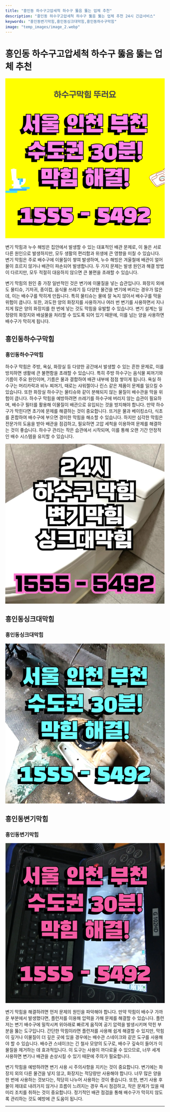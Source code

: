 ```yaml
---
title: "흥인동 하수구고압세척 하수구 뚫음 뚫는 업체 추천"
description: "흥인동 하수구고압세척 하수구 뚫음 뚫는 업체 추천 24시 긴급서비스"
keywords: "흥인동변기막힘,흥인동싱크대막힘,흥인동하수구막힘"
image: "temp_images/image_2.webp"
---
```


# 흥인동 하수구고압세척 하수구 뚫음 뚫는 업체 추천

![흥인동하수구막힘](temp_images/image_1.webp) 

변기 막힘과 누수 해빙은 집안에서 발생할 수 있는 대표적인 배관 문제로, 이 둘은 서로 다른 원인으로 발생하지만, 모두 생활의 편리함과 위생에 큰 영향을 미칠 수 있습니다. 변기 막힘은 주로 배수구에 이물질이 쌓여 발생하며, 누수 해빙은 겨울철에 배관이 얼어 물이 흐르지 않거나 배관이 파손되어 발생합니다. 두 가지 문제는 발생 원인과 해결 방법이 다르지만, 모두 적절히 대응하지 않으면 큰 불편을 초래할 수 있습니다.

변기 막힘의 원인 중 가장 일반적인 것은 변기에 이물질을 넣는 습관입니다. 화장지 외에도 물티슈, 기저귀, 종이컵, 음식물 쓰레기 등 다양한 물건을 변기에 버리는 경우가 많은데, 이는 배수구를 막히게 만듭니다. 특히 물티슈는 물에 잘 녹지 않아서 배수구를 막을 위험이 큽니다. 또한, 과도한 양의 화장지를 사용하거나 여러 번 변기를 사용하면서 지나치게 많은 양의 화장지를 한 번에 넣는 것도 막힘을 유발할 수 있습니다. 변기 설계는 일정량의 화장지와 배설물을 처리할 수 있도록 되어 있기 때문에, 이를 넘는 양을 사용하면 배수구가 막히게 됩니다.


## 흥인동하수구막힘

### 흥인동하수구막힘

하수구 막힘은 주방, 욕실, 화장실 등 다양한 공간에서 발생할 수 있는 흔한 문제로, 이를 방치하면 생활에 큰 불편함을 초래할 수 있습니다. 특히 주방 하수구는 음식물 찌꺼기와 기름이 주요 원인이며, 기름은 물과 결합하여 배관 내부에 점점 쌓이게 됩니다. 욕실 하수구는 머리카락과 비누 찌꺼기, 때로는 샤워젤이나 린스 같은 제품이 문제를 일으킬 수 있습니다. 또한 화장실 하수구는 물티슈와 같이 분해되지 않는 물질이 배수관을 막을 위험이 큽니다. 하수구 막힘을 예방하려면 쓰레기를 하수구에 버리지 않는 습관이 필요하며, 배수구 필터를 활용해 이물질이 배관으로 유입되는 것을 방지해야 합니다. 만약 하수구가 막힌다면 초기에 문제를 해결하는 것이 중요합니다. 뜨거운 물과 베이킹소다, 식초를 혼합하여 배수구에 부으면 경미한 막힘을 해소할 수 있습니다. 하지만 심각한 막힘은 전문가의 도움을 받아 배관을 점검하고, 필요하면 고압 세척을 이용하여 문제를 해결하는 것이 좋습니다. 하수구 관리는 작은 습관에서 시작되며, 이를 통해 오랜 기간 안정적인 배수 시스템을 유지할 수 있습니다.

![흥인동하수구막힘](temp_images/image_3.webp) 



## 흥인동싱크대막힘

### 흥인동싱크대막힘

![흥인동싱크대막힘](temp_images/image_9.webp) 



## 흥인동변기막힘

### 흥인동변기막힘

![흥인동변기막힘](temp_images/image_6.webp) 

  변기 막힘을 해결하려면 먼저 문제의 원인을 파악해야 합니다. 만약 막힘이 배수구 가까운 부분에서 발생했다면, 플런저를 이용해 압력을 가해 문제를 해결할 수 있습니다. 플런저는 변기 배수구에 밀착시켜 위아래로 빠르게 움직여 공기 압력을 발생시키며 막힌 부분을 뚫는 도구입니다. 간단한 막힘이라면 플런저를 사용해 쉽게 해결할 수 있지만, 막힘이 깊거나 이물질이 더 깊은 곳에 있을 경우에는 배수관 스네이크와 같은 도구를 사용해야 할 수 있습니다. 배수관 스네이크는 긴 철사 모양의 도구로, 배수구 깊숙이 들어가 이물질을 제거하는 데 효과적입니다. 이 도구는 사용이 까다로울 수 있으므로, 너무 세게 사용하면 변기나 배관을 손상시킬 수 있기 때문에 주의가 필요합니다.

변기 막힘을 예방하려면 변기 사용 시 주의사항을 지키는 것이 중요합니다. 변기에는 화장지 외의 다른 물건을 넣지 않고, 화장지는 적당량만 사용해야 합니다. 너무 많은 양을 한 번에 사용하는 것보다는, 적당히 나누어 사용하는 것이 좋습니다. 또한, 변기 사용 후 물이 제대로 내려가지 않거나 흐름이 느려지는 경우 즉시 점검하고, 작은 문제가 있을 때 미리 조치를 취하는 것이 중요합니다. 정기적인 배관 점검을 통해 배수구가 막히지 않도록 관리하는 것도 예방에 큰 도움이 됩니다.

---

